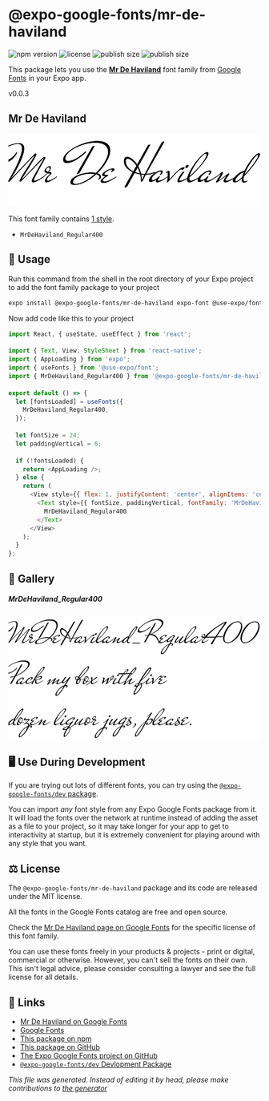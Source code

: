 # @expo-google-fonts/mr-de-haviland

![npm version](https://flat.badgen.net/npm/v/@expo-google-fonts/mr-de-haviland)
![license](https://flat.badgen.net/github/license/expo/google-fonts)
![publish size](https://flat.badgen.net/packagephobia/install/@expo-google-fonts/mr-de-haviland)
![publish size](https://flat.badgen.net/packagephobia/publish/@expo-google-fonts/mr-de-haviland)

This package lets you use the [**Mr De Haviland**](https://fonts.google.com/specimen/Mr+De+Haviland) font family from [Google Fonts](https://fonts.google.com/) in your Expo app.

v0.0.3

## Mr De Haviland

![Mr De Haviland](./font-family.png)

This font family contains [1 style](#gallery).

- `MrDeHaviland_Regular400`

## 🔡 Usage

Run this command from the shell in the root directory of your Expo project to add the font family package to your project
```sh
expo install @expo-google-fonts/mr-de-haviland expo-font @use-expo/font
```

Now add code like this to your project
```js
import React, { useState, useEffect } from 'react';

import { Text, View, StyleSheet } from 'react-native';
import { AppLoading } from 'expo';
import { useFonts } from '@use-expo/font';
import { MrDeHaviland_Regular400 } from '@expo-google-fonts/mr-de-haviland';

export default () => {
  let [fontsLoaded] = useFonts({
    MrDeHaviland_Regular400,
  });

  let fontSize = 24;
  let paddingVertical = 6;

  if (!fontsLoaded) {
    return <AppLoading />;
  } else {
    return (
      <View style={{ flex: 1, justifyContent: 'center', alignItems: 'center' }}>
        <Text style={{ fontSize, paddingVertical, fontFamily: 'MrDeHaviland_Regular400' }}>
          MrDeHaviland_Regular400
        </Text>
      </View>
    );
  }
};

```

## 📖 Gallery

##### MrDeHaviland_Regular400
![MrDeHaviland_Regular400](./d8eabbdbc1c25c4982d316b366f4cd39f1d12589d7442ec03923353e8b739132.ttf.png)


## 🖥️ Use During Development

If you are trying out lots of different fonts, you can try using the [`@expo-google-fonts/dev` package](https://github.com/expo/google-fonts/tree/master/font-packages/dev#readme).

You can import *any* font style from any Expo Google Fonts package from it. It will load the fonts
over the network at runtime instead of adding the asset as a file to your project, so it may take longer
for your app to get to interactivity at startup, but it is extremely convenient
for playing around with any style that you want.

## ⚖️ License

The `@expo-google-fonts/mr-de-haviland` package and its code are released under the MIT license.

All the fonts in the Google Fonts catalog are free and open source.

Check the [Mr De Haviland page on Google Fonts](https://fonts.google.com/specimen/Mr+De+Haviland) for the specific license of this font family.

You can use these fonts freely in your products & projects - print or digital, commercial or otherwise. However, you can't sell the fonts on their own. This isn't legal advice, please consider consulting a lawyer and see the full license for all details.

## 🔗 Links

- [Mr De Haviland on Google Fonts](https://fonts.google.com/specimen/Mr+De+Haviland)
- [Google Fonts](https://fonts.google.com/)
- [This package on npm](https://www.npmjs.com/package/@expo-google-fonts/mr-de-haviland)
- [This package on GitHub](https://github.com/expo/google-fonts/tree/master/font-packages/mr-de-haviland)
- [The Expo Google Fonts project on GitHub](https://github.com/expo/google-fonts)
- [`@expo-google-fonts/dev` Devlopment Package](https://github.com/expo/google-fonts/tree/master/font-packages/dev)


*This file was generated. Instead of editing it by head, please make contributions to [the generator](https://github.com/expo/google-fonts/tree/master/packages/generator)*
